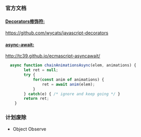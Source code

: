 ### 官方文档

#### [Decorators修饰符:](https://github.com/wycats/javascript-decorators)

https://github.com/wycats/javascript-decorators

#### [async-await:](https://github.com/tc39/ecmascript-asyncawait)

http://tc39.github.io/ecmascript-asyncawait/
```js
  async function chainAnimationsAsync(elem, animations) {
        let ret = null;
        try {
            for(const anim of animations) {
                ret = await anim(elem);
            }
        } catch(e) { /* ignore and keep going */ }
        return ret;
    }
```

### 计划废除
* Object Observe
